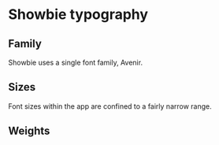 # Showbie typography

## Family

Showbie uses a single font family, Avenir.

## Sizes

Font sizes within the app are confined to a fairly narrow range.

<SizeSwatch name="xs" value="1rem" />

<SizeSwatch name="sm" value="1.08334rem" />

<SizeSwatch name="base" value="1.25rem" />

<SizeSwatch name="md" value="1.4167rem" />

<SizeSwatch name="lg" value="1.5rem" />

<SizeSwatch name="xl" value="1.75rem" />

## Weights

<WeightSwatch weight="300" name="light" />

<WeightSwatch weight="400" name="book" />

<WeightSwatch weight="500" name="roman" />

<WeightSwatch weight="600" name="medium" />

<WeightSwatch weight="800" name="heavy" />

<WeightSwatch weight="900" name="black" />

